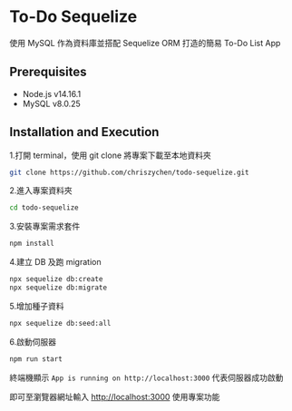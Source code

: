 # To-Do Sequelize

使用 MySQL 作為資料庫並搭配 Sequelize ORM 打造的簡易 To-Do List App

## Prerequisites

* Node.js v14.16.1
* MySQL v8.0.25

## Installation and Execution

1.打開 terminal，使用 git clone 將專案下載至本地資料夾

```sh
git clone https://github.com/chriszychen/todo-sequelize.git
```

2.進入專案資料夾

```sh
cd todo-sequelize
```

3.安裝專案需求套件

```sh
npm install 
```

4.建立 DB 及跑 migration

```sh
npx sequelize db:create
npx sequelize db:migrate
```

5.增加種子資料

```sh
npx sequelize db:seed:all 
```

6.啟動伺服器

```sh
npm run start
```

終端機顯示 ```App is running on http://localhost:3000``` 代表伺服器成功啟動  

即可至瀏覽器網址輸入 [http://localhost:3000](http://localhost:3000) 使用專案功能

